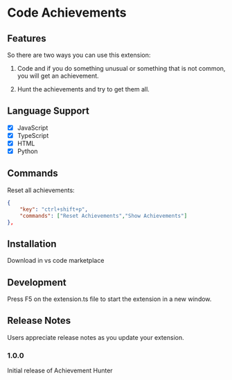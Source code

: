 # Code Achievements

## Features

So there are two ways you can use this extension:
1. Code and if you do something unusual or something that is not common, you will get an achievement.

2. Hunt the achievements and try to get them all.

## Language Support

- [x] JavaScript
- [x] TypeScript
- [x] HTML
- [x] Python 

## Commands

Reset all achievements:
```json
{
    "key": "ctrl+shift+p",
    "commands": ["Reset Achievements","Show Achievements"]
},

```

## Installation

Download in vs code marketplace

## Development

Press F5 on the extension.ts file to start the extension in a new window.

## Release Notes

Users appreciate release notes as you update your extension.

### 1.0.0

Initial release of Achievement Hunter

